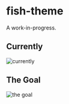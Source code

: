 fish-theme
==========

A work-in-progress.

Currently
---------

![currently](https://raw.github.com/danieljaouen/fish-theme/master/currently.png)

The Goal
--------

![the goal](https://raw.github.com/danieljaouen/fish-theme/master/the_goal.png)
